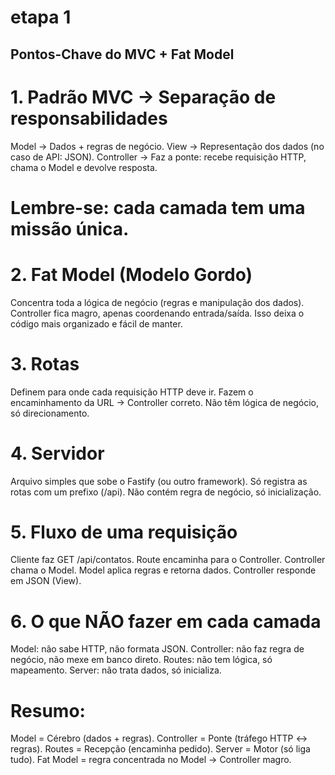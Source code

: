 # etapa 1
## Pontos-Chave do MVC + Fat Model

# 1. Padrão MVC → Separação de responsabilidades
Model → Dados + regras de negócio.
View → Representação dos dados (no caso de API: JSON).
Controller → Faz a ponte: recebe requisição HTTP, chama o Model e devolve resposta.

# Lembre-se: cada camada tem uma missão única.

# 2. Fat Model (Modelo Gordo)
Concentra toda a lógica de negócio (regras e manipulação dos dados).
Controller fica magro, apenas coordenando entrada/saída.
 Isso deixa o código mais organizado e fácil de manter.

# 3. Rotas
Definem para onde cada requisição HTTP deve ir.
Fazem o encaminhamento da URL → Controller correto.
Não têm lógica de negócio, só direcionamento.

# 4. Servidor
Arquivo simples que sobe o Fastify (ou outro framework).
Só registra as rotas com um prefixo (/api).
Não contém regra de negócio, só inicialização.

# 5. Fluxo de uma requisição
Cliente faz GET /api/contatos.
Route encaminha para o Controller.
Controller chama o Model.
Model aplica regras e retorna dados.
Controller responde em JSON (View).

# 6. O que NÃO fazer em cada camada
Model: não sabe HTTP, não formata JSON.
Controller: não faz regra de negócio, não mexe em banco direto.
Routes: não tem lógica, só mapeamento.
Server: não trata dados, só inicializa.

# Resumo:
Model = Cérebro (dados + regras).
Controller = Ponte (tráfego HTTP ↔ regras).
Routes = Recepção (encaminha pedido).
Server = Motor (só liga tudo).
Fat Model = regra concentrada no Model → Controller magro.